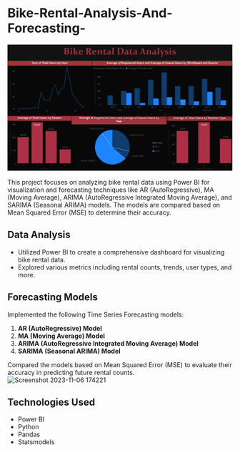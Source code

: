 # Bike-Rental-Analysis-And-Forecasting-

![Bike Rental Dashboard](dashboard.png)

This project focuses on analyzing bike rental data using Power BI for visualization and forecasting techniques like AR (AutoRegressive), MA (Moving Average), ARIMA (AutoRegressive Integrated Moving Average), and SARIMA (Seasonal ARIMA) models. The models are compared based on Mean Squared Error (MSE) to determine their accuracy.


## Data Analysis

- Utilized Power BI to create a comprehensive dashboard for visualizing bike rental data.
- Explored various metrics including rental counts, trends, user types, and more.

## Forecasting Models

Implemented the following Time Series Forecasting models:

1. **AR (AutoRegressive) Model**
2. **MA (Moving Average) Model**
3. **ARIMA (AutoRegressive Integrated Moving Average) Model**
4. **SARIMA (Seasonal ARIMA) Model**

Compared the models based on Mean Squared Error (MSE) to evaluate their accuracy in predicting future rental counts.
<img width="559" alt="Screenshot 2023-11-06 174221" src="https://github.com/atharvarode/Bike-Rental-Analysis-And-Forecasting-/assets/97606863/1904bf83-091f-4deb-b21a-110040b03f07">

## Technologies Used

- Power BI 
- Python 
- Pandas 
- Statsmodels 




